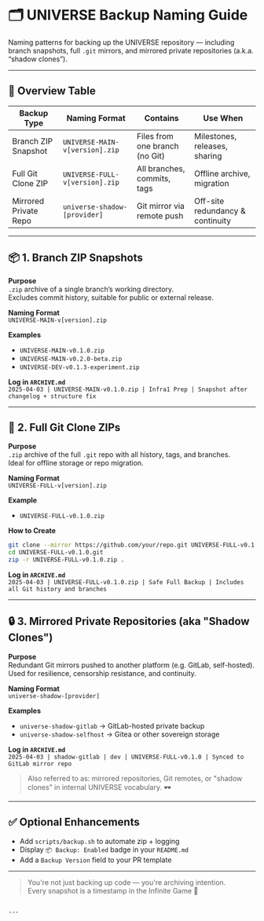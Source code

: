 # 🗂 UNIVERSE Backup Naming Guide

Naming patterns for backing up the UNIVERSE repository — including branch snapshots, full `.git` mirrors, and mirrored private repositories (a.k.a. “shadow clones”).

---

## 🔖 Overview Table

| Backup Type               | Naming Format                       | Contains                        | Use When                           |
|---------------------------|--------------------------------------|----------------------------------|------------------------------------|
| Branch ZIP Snapshot       | `UNIVERSE-MAIN-v[version].zip`       | Files from one branch (no Git)  | Milestones, releases, sharing      |
| Full Git Clone ZIP        | `UNIVERSE-FULL-v[version].zip`       | All branches, commits, tags     | Offline archive, migration         |
| Mirrored Private Repo     | `universe-shadow-[provider]`         | Git mirror via remote push      | Off-site redundancy & continuity   |

---

## 📦 1. Branch ZIP Snapshots

**Purpose**  
`.zip` archive of a single branch’s working directory.  
Excludes commit history, suitable for public or external release.

**Naming Format**  
`UNIVERSE-MAIN-v[version].zip`

**Examples**  
- `UNIVERSE-MAIN-v0.1.0.zip`  
- `UNIVERSE-MAIN-v0.2.0-beta.zip`  
- `UNIVERSE-DEV-v0.1.3-experiment.zip`

**Log in `ARCHIVE.md`**  
`2025-04-03 | UNIVERSE-MAIN-v0.1.0.zip | Infra1 Prep | Snapshot after changelog + structure fix`

---

## 🧬 2. Full Git Clone ZIPs

**Purpose**  
`.zip` archive of the full `.git` repo with all history, tags, and branches.  
Ideal for offline storage or repo migration.

**Naming Format**  
`UNIVERSE-FULL-v[version].zip`

**Example**  
- `UNIVERSE-FULL-v0.1.0.zip`

**How to Create**

```bash
git clone --mirror https://github.com/your/repo.git UNIVERSE-FULL-v0.1.0.git
cd UNIVERSE-FULL-v0.1.0.git
zip -r UNIVERSE-FULL-v0.1.0.zip .
```

**Log in `ARCHIVE.md`**  
`2025-04-03 | UNIVERSE-FULL-v0.1.0.zip | Safe Full Backup | Includes all Git history and branches`

---

## 🔒 3. Mirrored Private Repositories (aka "Shadow Clones")

**Purpose**  
Redundant Git mirrors pushed to another platform (e.g. GitLab, self-hosted).  
Used for resilience, censorship resistance, and continuity.

**Naming Format**  
`universe-shadow-[provider]`

**Examples**  
- `universe-shadow-gitlab` → GitLab-hosted private backup  
- `universe-shadow-selfhost` → Gitea or other sovereign storage

**Log in `ARCHIVE.md`**  
`2025-04-03 | shadow-gitlab | dev | UNIVERSE-FULL-v0.1.0 | Synced to GitLab mirror repo`

> Also referred to as: mirrored repositories, Git remotes, or "shadow clones" in internal UNIVERSE vocabulary. 🕶️

---

## ✅ Optional Enhancements

- Add `scripts/backup.sh` to automate zip + logging  
- Display `📦 Backup: Enabled` badge in your `README.md`  
- Add a `Backup Version` field to your PR template

---

> You're not just backing up code — you're archiving intention.  
> Every snapshot is a timestamp in the Infinite Game 🌌
```

---
